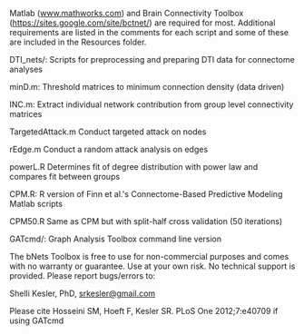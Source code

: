 Matlab (www.mathworks.com) and Brain Connectivity Toolbox (https://sites.google.com/site/bctnet/) are required for most. Additional requirements are listed in the comments for each script and some of these are included in the Resources folder.

DTI_nets/:	        Scripts for preprocessing and preparing DTI data for connectome analyses 

minD.m:             Threshold matrices to minimum connection density (data driven)

INC.m:              Extract individual network contribution from group level connectivity matrices

TargetedAttack.m    Conduct targeted attack on nodes

rEdge.m             Conduct a random attack analysis on edges

powerL.R            Determines fit of degree distribution with power law and compares fit between groups

CPM.R:              R version of Finn et al.'s Connectome-Based Predictive Modeling Matlab scripts

CPM50.R             Same as CPM but with split-half cross validation (50 iterations)

GATcmd/:			Graph Analysis Toolbox command line version


The bNets Toolbox is free to use for non-commercial purposes and comes with no warranty or guarantee.  Use at your own risk.  No technical support is provided.  Please report bugs/errors to:

Shelli Kesler, PhD, srkesler@gmail.com

Please cite Hosseini SM, Hoeft F, Kesler SR.  PLoS One 2012;7:e40709 if using GATcmd

